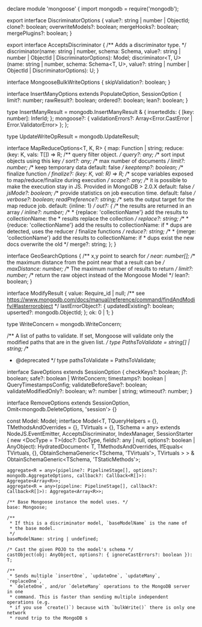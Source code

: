 declare module 'mongoose' {
  import mongodb = require('mongodb');

  export interface DiscriminatorOptions {
    value?: string | number | ObjectId;
    clone?: boolean;
    overwriteModels?: boolean;
    mergeHooks?: boolean;
    mergePlugins?: boolean;
  }

  export interface AcceptsDiscriminator {
    /** Adds a discriminator type. */
    discriminator<D>(name: string | number, schema: Schema, value?: string | number | ObjectId | DiscriminatorOptions): Model<D>;
    discriminator<T, U>(name: string | number, schema: Schema<T, U>, value?: string | number | ObjectId | DiscriminatorOptions): U;
  }

  interface MongooseBulkWriteOptions {
    skipValidation?: boolean;
  }

  interface InsertManyOptions extends
    PopulateOption,
    SessionOption {
    limit?: number;
    rawResult?: boolean;
    ordered?: boolean;
    lean?: boolean;
  }

  type InsertManyResult<T> = mongodb.InsertManyResult<T> & {
    insertedIds: {
      [key: number]: InferId<T>;
    };
    mongoose?: { validationErrors?: Array<Error.CastError | Error.ValidatorError> };
  };

  type UpdateWriteOpResult = mongodb.UpdateResult;

  interface MapReduceOptions<T, K, R> {
    map: Function | string;
    reduce: (key: K, vals: T[]) => R;
    /** query filter object. */
    query?: any;
    /** sort input objects using this key */
    sort?: any;
    /** max number of documents */
    limit?: number;
    /** keep temporary data default: false */
    keeptemp?: boolean;
    /** finalize function */
    finalize?: (key: K, val: R) => R;
    /** scope variables exposed to map/reduce/finalize during execution */
    scope?: any;
    /** it is possible to make the execution stay in JS. Provided in MongoDB > 2.0.X default: false */
    jsMode?: boolean;
    /** provide statistics on job execution time. default: false */
    verbose?: boolean;
    readPreference?: string;
    /** sets the output target for the map reduce job. default: {inline: 1} */
    out?: {
      /** the results are returned in an array */
      inline?: number;
      /**
       * {replace: 'collectionName'} add the results to collectionName: the
       * results replace the collection
       */
      replace?: string;
      /**
       * {reduce: 'collectionName'} add the results to collectionName: if
       * dups are detected, uses the reducer / finalize functions
       */
      reduce?: string;
      /**
       * {merge: 'collectionName'} add the results to collectionName: if
       * dups exist the new docs overwrite the old
       */
      merge?: string;
    };
  }

  interface GeoSearchOptions {
    /** x,y point to search for */
    near: number[];
    /** the maximum distance from the point near that a result can be */
    maxDistance: number;
    /** The maximum number of results to return */
    limit?: number;
    /** return the raw object instead of the Mongoose Model */
    lean?: boolean;
  }

  interface ModifyResult<T> {
    value: Require_id<T> | null;
    /** see https://www.mongodb.com/docs/manual/reference/command/findAndModify/#lasterrorobject */
    lastErrorObject?: {
      updatedExisting?: boolean;
      upserted?: mongodb.ObjectId;
    };
    ok: 0 | 1;
  }

  type WriteConcern = mongodb.WriteConcern;

  /** A list of paths to validate. If set, Mongoose will validate only the modified paths that are in the given list. */
  type PathsToValidate = string[] | string;
  /**
   * @deprecated
   */
  type pathsToValidate = PathsToValidate;

  interface SaveOptions extends
    SessionOption {
    checkKeys?: boolean;
    j?: boolean;
    safe?: boolean | WriteConcern;
    timestamps?: boolean | QueryTimestampsConfig;
    validateBeforeSave?: boolean;
    validateModifiedOnly?: boolean;
    w?: number | string;
    wtimeout?: number;
  }

  interface RemoveOptions extends SessionOption, Omit<mongodb.DeleteOptions, 'session'> {}

  const Model: Model<any>;
  interface Model<T, TQueryHelpers = {}, TMethodsAndOverrides = {}, TVirtuals = {}, TSchema = any> extends
    NodeJS.EventEmitter,
    AcceptsDiscriminator,
    IndexManager,
    SessionStarter {
    new <DocType = T>(doc?: DocType, fields?: any | null, options?: boolean | AnyObject): HydratedDocument<
    T,
    TMethodsAndOverrides,
    IfEquals<
    TVirtuals,
    {},
    ObtainSchemaGeneric<TSchema, 'TVirtuals'>,
    TVirtuals
    >
    > & ObtainSchemaGeneric<TSchema, 'TStaticMethods'>;

    aggregate<R = any>(pipeline?: PipelineStage[], options?: mongodb.AggregateOptions, callback?: Callback<R[]>): Aggregate<Array<R>>;
    aggregate<R = any>(pipeline: PipelineStage[], callback?: Callback<R[]>): Aggregate<Array<R>>;

    /** Base Mongoose instance the model uses. */
    base: Mongoose;

    /**
     * If this is a discriminator model, `baseModelName` is the name of
     * the base model.
     */
    baseModelName: string | undefined;

    /* Cast the given POJO to the model's schema */
    castObject(obj: AnyObject, options?: { ignoreCastErrors?: boolean }): T;

    /**
     * Sends multiple `insertOne`, `updateOne`, `updateMany`, `replaceOne`,
     * `deleteOne`, and/or `deleteMany` operations to the MongoDB server in one
     * command. This is faster than sending multiple independent operations (e.g.
     * if you use `create()`) because with `bulkWrite()` there is only one network
     * round trip to the MongoDB s